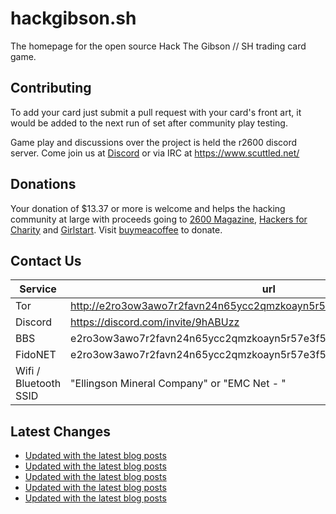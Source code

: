 # hackgibson.sh
The homepage for the open source Hack The Gibson // SH trading card game.


## Contributing

To add your card just submit a pull request with your card's front art, it would be added to the next run of set after community play testing.

Game play and discussions over the project is held the r2600 discord server. Come join us at [Discord](https://discord.com/invite/9hABUzz) or via IRC at https://www.scuttled.net/


## Donations

Your donation of $13.37 or more is welcome and helps the hacking community at large with proceeds going to [2600 Magazine](https://2600.com/), [Hackers for Charity](https://hackersforcharity.org) and [Girlstart](https://girlstart.org).  Visit [buymeacoffee](https://www.buymeacoffee.com/hackgibson.sh) to donate.


## Contact Us

Service | url
-|-
Tor | http://e2ro3ow3awo7r2favn24n65ycc2qmzkoayn5r57e3f56nvjwdcgg32ad.onion
Discord | https://discord.com/invite/9hABUzz
BBS | e2ro3ow3awo7r2favn24n65ycc2qmzkoayn5r57e3f56nvjwdcgg32ad.onion:23
FidoNET | e2ro3ow3awo7r2favn24n65ycc2qmzkoayn5r57e3f56nvjwdcgg32ad.onion:24554
Wifi / Bluetooth SSID | "Ellingson Mineral Company" or "EMC Net - <fidonet address>"

## Latest Changes
<!-- BLOG-POST-LIST:START -->
- [Updated with the latest blog posts](https://github.com/DFW2600/hackgibson.sh/commit/381c3654f599a2a0fb98e62750a9295e950c4bfe)
- [Updated with the latest blog posts](https://github.com/DFW2600/hackgibson.sh/commit/7d7df999b602db08611f6bb77a4058bc860509fc)
- [Updated with the latest blog posts](https://github.com/DFW2600/hackgibson.sh/commit/dd1d4aca3a48a52170eb63e10cbd40ba9ddb07c8)
- [Updated with the latest blog posts](https://github.com/DFW2600/hackgibson.sh/commit/070d74a9f67abd34f6d654545164f4466870e0e6)
- [Updated with the latest blog posts](https://github.com/DFW2600/hackgibson.sh/commit/a3eca118f14e26d27ed3f1be3a4c030b0bd5064d)
<!-- BLOG-POST-LIST:END -->
